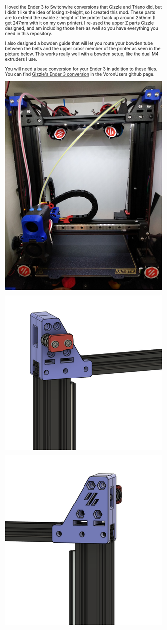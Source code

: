 I loved the Ender 3 to Switchwire conversions that Gizzle and Triano did, but I didn't like the idea of losing z-height, so I created this mod.
These parts are to extend the usable z-height of the printer back up around 250mm (I get 247mm with it on my own printer).  I re-used the upper Z parts Gizzle designed, and am including those here as well so you have everything you need in this repository.

I also designed a bowden guide that will let you route your bowden tube between the belts and the upper cross member of the printer as seen in the picture below.  This works really well with a bowden setup, like the dual M4 extruders I use.

You will need a base conversion for your Ender 3 in addition to these files.  You can find [Gizzle's Ender 3 conversion](../../Gizzle/ender-3_pro_switchwire) in the VoronUsers github page.

![image1](IMAGES/picture.jpg)

![image2](IMAGES/tall_z_front.PNG)

![image3](IMAGES/tall_z_rear.PNG)
